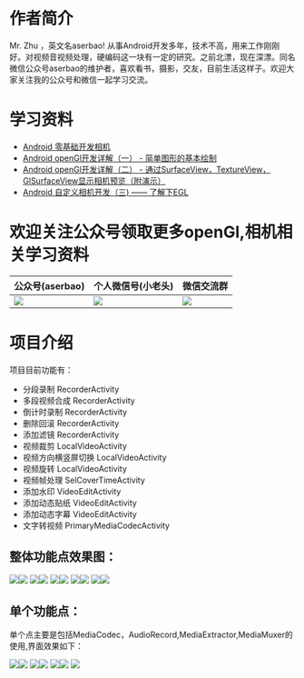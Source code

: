 
# 作者简介 
Mr. Zhu ，英文名aserbao! 从事Android开发多年，技术不高，用来工作刚刚好。对视频音视频处理，硬编码这一块有一定的研究。之前北漂，现在深漂。同名微信公众号aserbao的维护者，喜欢看书，摄影，交友，目前生活这样子。欢迎大家关注我的公众号和微信一起学习交流。

# 学习资料
- [Android 零基础开发相机](https://gitbook.cn/gitchat/activity/5aeb03e3af08a333483d71c1)
- [Android openGl开发详解（一） - 简单图形的基本绘制](https://www.jianshu.com/p/92d02ac80611)
- [Android openGl开发详解（二） - 通过SurfaceView，TextureView，GlSurfaceView显示相机预览（附演示）](https://www.jianshu.com/p/db8ecba6037a)
- [Android 自定义相机开发（三) —— 了解下EGL](https://www.jianshu.com/p/1e82021b10b4)

# 欢迎关注公众号领取更多openGl,相机相关学习资料
|公众号(aserbao)|个人微信号(小老头)|微信交流群|
|--|--|--|
|![](https://github.com/aserbao/AserbaosAndroid/blob/master/app/src/main/assets/images/weixin.jpg)|![](https://github.com/aserbao/AserbaosAndroid/blob/master/app/src/main/assets/images/we_chat.jpg)|![](https://github.com/aserbao/AndroidCamera/blob/master/app/src/main/assets/images/Android%E4%BA%A4%E6%B5%81%E7%BE%A4.jpg)|

# 项目介绍
项目目前功能有：
- 分段录制        RecorderActivity
- 多段视频合成    RecorderActivity
- 倒计时录制      RecorderActivity
- 删除回滚        RecorderActivity
- 添加滤镜        RecorderActivity
- 视频裁剪            LocalVideoActivity
- 视频方向横竖屏切换   LocalVideoActivity
- 视频旋转            LocalVideoActivity
- 视频帧处理          SelCoverTimeActivity
- 添加水印        VideoEditActivity
- 添加动态贴纸    VideoEditActivity
- 添加动态字幕    VideoEditActivity
- 文字转视频      PrimaryMediaCodecActivity

## 整体功能点效果图：
![](https://github.com/aserbao/AndroidCamera/blob/master/app/src/main/assets/images/录制.gif)![](https://github.com/aserbao/AndroidCamera/blob/master/app/src/main/assets/images/摄像头切换.gif)
![](https://github.com/aserbao/AndroidCamera/blob/master/app/src/main/assets/images/倒计时.gif)![](https://github.com/aserbao/AndroidCamera/blob/master/app/src/main/assets/images/回删功能.gif)
![](https://github.com/aserbao/AndroidCamera/blob/master/app/src/main/assets/images/本地编辑.gif)![](https://github.com/aserbao/AndroidCamera/blob/master/app/src/main/assets/images/编辑界面.gif)
![](https://github.com/aserbao/AndroidCamera/blob/master/app/src/main/assets/images/选封面.gif)![](https://github.com/aserbao/AndroidCamera/blob/master/app/src/main/assets/images/添加贴纸.gif)
![](https://github.com/aserbao/AndroidCamera/blob/master/app/src/main/assets/images/添加字幕.gif)![](https://github.com/aserbao/AndroidCamera/blob/master/app/src/main/assets/images/保存到相册.gif)



## 单个功能点：
单个点主要是包括MediaCodec，AudioRecord,MediaExtractor,MediaMuxer的使用,界面效果如下：

![](https://github.com/aserbao/AndroidCamera/blob/master/app/src/main/assets/images/Mediacodec的基本用法.gif)![](https://github.com/aserbao/AndroidCamera/blob/master/app/src/main/assets/images/EncodeDecode.gif)
![](https://github.com/aserbao/AndroidCamera/blob/master/app/src/main/assets/images/ExtractDecode.gif)![](https://github.com/aserbao/AndroidCamera/blob/master/app/src/main/assets/images/DecodeEditEncode.gif)
![](https://github.com/aserbao/AndroidCamera/blob/master/app/src/main/assets/images/Mediacodec录制随音乐改变.gif)![](https://github.com/aserbao/AndroidCamera/blob/master/app/src/main/assets/images/MediaExtractor.gif)
![](https://github.com/aserbao/AndroidCamera/blob/master/app/src/main/assets/images/MediaMuxer.gif)


